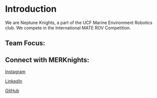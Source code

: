 # Introduction

We are Neptune Knights, a part of the UCF Marine Environment Robotics club. We compete in the International MATE ROV Competition.

## Team Focus:



## **Connect with MERKnights:**

[Instagram](https://www.instagram.com/merknights)

[LinkedIn](https://www.linkedin.com/company/marine-environment-robotics/)

[GitHub](https://github.com/MERKnights)
